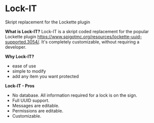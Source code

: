 # Lock-IT
Skript replacement for the Lockette plugin

<strong>What is Lock-IT?</strong>
Lock-IT is a skript coded replacement for the popular Lockette plugin 
https://www.spigotmc.org/resources/lockette-uuid-supported.3054/. It's 
completely customizable, without requiring a developer.

<strong>Why Lock-IT?</strong>
- ease of use
- simple to modify
- add any item you want protected

<strong>Lock-IT - Pros</strong>
- No database. All information required for a lock is on the sign.
- Full UUID support.
- Messages are editable.
- Permissions are editable.
- Customizable.